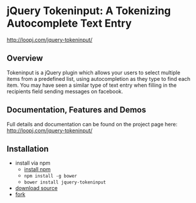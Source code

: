 jQuery Tokeninput: A Tokenizing Autocomplete Text Entry
=======================================================
<http://loopj.com/jquery-tokeninput/>

Overview
--------
Tokeninput is a jQuery plugin which allows your users to select multiple items from a predefined list, using autocompletion as they type to find each item. You may have seen a similar type of text entry when filling in the recipients field sending messages on facebook.

Documentation, Features and Demos
---------------------------------
Full details and documentation can be found on the project page here: <http://loopj.com/jquery-tokeninput/>

Installation 
-------------
* install via npm
  * [install npm](https://nodejs.org/download/)
  * `npm install -g bower`
  * `bower install jquery-tokeninput`
* [download source](http://loopj.com/jquery-tokeninput/)
* [fork](https://github.com/loopj/jquery-tokeninput)

